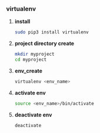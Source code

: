### virtualenv

1. **install**
    ```bash
    sudo pip3 install virtualenv    
    ```

2. **project directory create**
    ```bash
    mkdir myproject
    cd myproject
    ```

3. **env_create**
    ```bash
    virtualenv <env_name>
    ```

4. **activate env**
    ```bash
    source <env_name>/bin/activate
    ```

5. **deactivate env**
    ```bash
    deactivate
    ```

